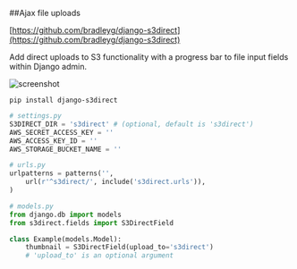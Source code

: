 ##Ajax file uploads
  
[https://github.com/bradleyg/django-s3direct](https://github.com/bradleyg/django-s3direct)
  
Add direct uploads to S3 functionality with a progress bar to file input fields within Django admin.

![screenshot](https://raw.github.com/bradleyg/django-s3direct/master/screenshot.png)

```pip install django-s3direct```

```python
# settings.py
S3DIRECT_DIR = 's3direct' # (optional, default is 's3direct')
AWS_SECRET_ACCESS_KEY = ''
AWS_ACCESS_KEY_ID = ''
AWS_STORAGE_BUCKET_NAME = ''
```
  
```python
# urls.py
urlpatterns = patterns('',
    url(r'^s3direct/', include('s3direct.urls')),
)
```
  
```python
# models.py
from django.db import models
from s3direct.fields import S3DirectField

class Example(models.Model):
    thumbnail = S3DirectField(upload_to='s3direct')
    # 'upload_to' is an optional argument
```
